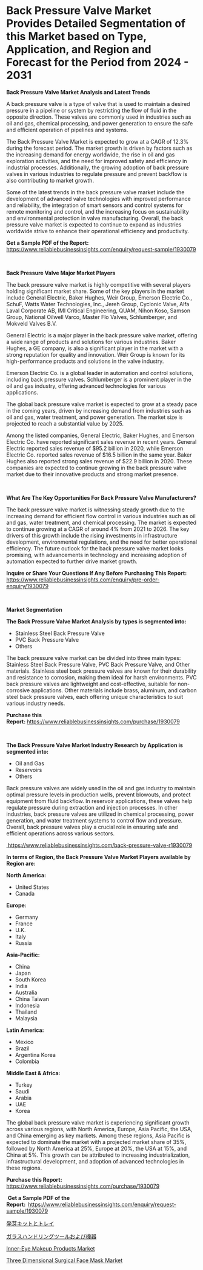 <p><h1>Back Pressure Valve Market Provides Detailed Segmentation of this Market based on Type, Application, and Region and Forecast for the Period from 2024 - 2031</h1></p><p><strong>Back Pressure Valve Market Analysis and Latest Trends</strong></p>
<p><p>A back pressure valve is a type of valve that is used to maintain a desired pressure in a pipeline or system by restricting the flow of fluid in the opposite direction. These valves are commonly used in industries such as oil and gas, chemical processing, and power generation to ensure the safe and efficient operation of pipelines and systems.</p><p>The Back Pressure Valve Market is expected to grow at a CAGR of 12.3% during the forecast period. The market growth is driven by factors such as the increasing demand for energy worldwide, the rise in oil and gas exploration activities, and the need for improved safety and efficiency in industrial processes. Additionally, the growing adoption of back pressure valves in various industries to regulate pressure and prevent backflow is also contributing to market growth.</p><p>Some of the latest trends in the back pressure valve market include the development of advanced valve technologies with improved performance and reliability, the integration of smart sensors and control systems for remote monitoring and control, and the increasing focus on sustainability and environmental protection in valve manufacturing. Overall, the back pressure valve market is expected to continue to expand as industries worldwide strive to enhance their operational efficiency and productivity.</p></p>
<p><strong>Get a Sample PDF of the Report:&nbsp;</strong> <a href="https://www.reliablebusinessinsights.com/enquiry/request-sample/1930079">https://www.reliablebusinessinsights.com/enquiry/request-sample/1930079</a></p>
<p>&nbsp;</p>
<p><strong>Back Pressure Valve Major Market Players</strong></p>
<p><p>The back pressure valve market is highly competitive with several players holding significant market share. Some of the key players in the market include General Electric, Baker Hughes, Weir Group, Emerson Electric Co., SchuF, Watts Water Technologies, Inc., Jereh Group, Cyclonic Valve, Alfa Laval Corporate AB, IMI Critical Engineering, QUAM, Nihon Koso, Samson Group, National Oilwell Varco, Master Flo Valves, Schlumberger, and Mokveld Valves B.V.</p><p>General Electric is a major player in the back pressure valve market, offering a wide range of products and solutions for various industries. Baker Hughes, a GE company, is also a significant player in the market with a strong reputation for quality and innovation. Weir Group is known for its high-performance products and solutions in the valve industry.</p><p>Emerson Electric Co. is a global leader in automation and control solutions, including back pressure valves. Schlumberger is a prominent player in the oil and gas industry, offering advanced technologies for various applications.</p><p>The global back pressure valve market is expected to grow at a steady pace in the coming years, driven by increasing demand from industries such as oil and gas, water treatment, and power generation. The market size is projected to reach a substantial value by 2025.</p><p>Among the listed companies, General Electric, Baker Hughes, and Emerson Electric Co. have reported significant sales revenue in recent years. General Electric reported sales revenue of $95.2 billion in 2020, while Emerson Electric Co. reported sales revenue of $16.5 billion in the same year. Baker Hughes also reported strong sales revenue of $22.9 billion in 2020. These companies are expected to continue growing in the back pressure valve market due to their innovative products and strong market presence.</p></p>
<p>&nbsp;</p>
<p><strong>What Are The Key Opportunities For Back Pressure Valve Manufacturers?</strong></p>
<p><p>The back pressure valve market is witnessing steady growth due to the increasing demand for efficient flow control in various industries such as oil and gas, water treatment, and chemical processing. The market is expected to continue growing at a CAGR of around 4% from 2021 to 2026. The key drivers of this growth include the rising investments in infrastructure development, environmental regulations, and the need for better operational efficiency. The future outlook for the back pressure valve market looks promising, with advancements in technology and increasing adoption of automation expected to further drive market growth.</p></p>
<p><strong>Inquire or Share Your Questions If Any Before Purchasing This Report:</strong> <a href="https://www.reliablebusinessinsights.com/enquiry/pre-order-enquiry/1930079">https://www.reliablebusinessinsights.com/enquiry/pre-order-enquiry/1930079</a></p>
<p>&nbsp;</p>
<p><strong>Market Segmentation</strong></p>
<p><strong>The Back Pressure Valve Market Analysis by types is segmented into:</strong></p>
<p><ul><li>Stainless Steel Back Pressure Valve</li><li>PVC Back Pressure Valve</li><li>Others</li></ul></p>
<p><p>The back pressure valve market can be divided into three main types: Stainless Steel Back Pressure Valve, PVC Back Pressure Valve, and Other materials. Stainless steel back pressure valves are known for their durability and resistance to corrosion, making them ideal for harsh environments. PVC back pressure valves are lightweight and cost-effective, suitable for non-corrosive applications. Other materials include brass, aluminum, and carbon steel back pressure valves, each offering unique characteristics to suit various industry needs.</p></p>
<p><strong>Purchase this Report:&nbsp;</strong><a href="https://www.reliablebusinessinsights.com/purchase/1930079">https://www.reliablebusinessinsights.com/purchase/1930079</a></p>
<p>&nbsp;</p>
<p><strong>The Back Pressure Valve Market Industry Research by Application is segmented into:</strong></p>
<p><ul><li>Oil and Gas</li><li>Reservoirs</li><li>Others</li></ul></p>
<p><p>Back pressure valves are widely used in the oil and gas industry to maintain optimal pressure levels in production wells, prevent blowouts, and protect equipment from fluid backflow. In reservoir applications, these valves help regulate pressure during extraction and injection processes. In other industries, back pressure valves are utilized in chemical processing, power generation, and water treatment systems to control flow and pressure. Overall, back pressure valves play a crucial role in ensuring safe and efficient operations across various sectors.</p></p>
<p><a href="https://www.reliablebusinessinsights.com/back-pressure-valve-r1930079">&nbsp;https://www.reliablebusinessinsights.com/back-pressure-valve-r1930079</a></p>
<p><strong>In terms of Region, the Back Pressure Valve Market Players available by Region are:</strong></p>
<p>
    <p> <strong> North America: </strong>
        <ul>
            <li>United States</li>
            <li>Canada</li>
        </ul>
        </p> 
    <p> <strong> Europe: </strong>
        <ul>
            <li>Germany</li>
            <li>France</li>
            <li>U.K.</li>
            <li>Italy</li>
            <li>Russia</li>
        </ul>
        </p> 
    <p> <strong> Asia-Pacific: </strong>
        <ul>
            <li>China</li>
            <li>Japan</li>
            <li>South Korea</li>
            <li>India</li>
            <li>Australia</li>
            <li>China Taiwan</li>
            <li>Indonesia</li>
            <li>Thailand</li>
            <li>Malaysia</li>
        </ul>
        </p> 
    <p> <strong> Latin America: </strong>
        <ul>
            <li>Mexico</li>
            <li>Brazil</li>
            <li>Argentina Korea</li>
            <li>Colombia</li>
        </ul>
        </p> 
    <p> <strong> Middle East & Africa: </strong>
        <ul>
            <li>Turkey</li>
            <li>Saudi</li>
            <li>Arabia</li>
            <li>UAE</li>
            <li>Korea</li>
        </ul>
    </p>
    </p>
<p><p>The global back pressure valve market is experiencing significant growth across various regions, with North America, Europe, Asia Pacific, the USA, and China emerging as key markets. Among these regions, Asia Pacific is expected to dominate the market with a projected market share of 35%, followed by North America at 25%, Europe at 20%, the USA at 15%, and China at 5%. This growth can be attributed to increasing industrialization, infrastructural development, and adoption of advanced technologies in these regions.</p></p>
<p><strong>Purchase this Report: </strong><a href="https://www.reliablebusinessinsights.com/purchase/1930079">https://www.reliablebusinessinsights.com/purchase/1930079</a></p>
<p>&nbsp;<strong>Get a Sample PDF of the Report:&nbsp;&nbsp;</strong><a href="https://www.reliablebusinessinsights.com/enquiry/request-sample/1930079">https://www.reliablebusinessinsights.com/enquiry/request-sample/1930079</a></p>
<p><strong></strong></p>
<p><p><a href="https://github.com/one-cool-chick/Market-Research-Report-List-2/blob/main/4316331117350.md">発芽キットとトレイ</a></p><p><a href="https://github.com/CarlieShields/Market-Research-Report-List-1/blob/main/2349938117351.md">ガラスハンドリングツールおよび機器</a></p><p><a href="https://github.com/khkjaxbn36/Market-Research-Report-List-1/blob/main/inner-eye-makeup-products-market.md">Inner-Eye Makeup Products Market</a></p><p><a href="https://github.com/bushilahore52/Market-Research-Report-List-1/blob/main/three-dimensional-surgical-face-mask-market.md">Three Dimensional Surgical Face Mask Market</a></p></p>